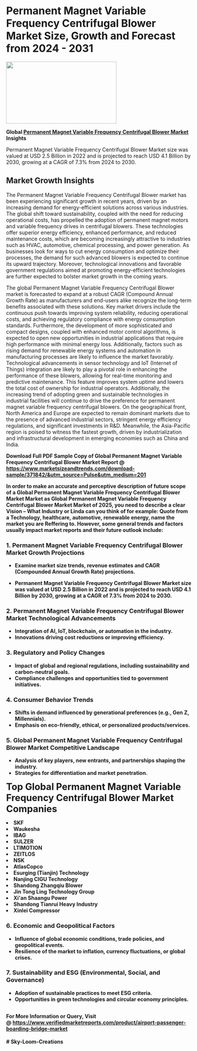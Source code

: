 <H1>Permanent Magnet Variable Frequency Centrifugal Blower Market Size, Growth and Forecast from 2024 - 2031</H1><img class="aligncenter size-medium wp-image-584254" src="https://thirdeyenews.in/wp-content/uploads/2024/09/Global-Market-Research-300x168.jpeg" alt="" width="300" height="168" /><p><strong>Global&nbsp;<a href="https://www.marketsizeandtrends.com/download-sample/371842/&amp;utm_source=Pulse&amp;utm_medium=201">Permanent Magnet Variable Frequency Centrifugal Blower Market</a> Insights</strong></p><p>Permanent Magnet Variable Frequency Centrifugal Blower Market size was valued at USD 2.5 Billion in 2022 and is projected to reach USD 4.1 Billion by 2030, growing at a CAGR of 7.3% from 2024 to 2030.</p><p><h2>Market Growth Insights</h2> <p>The Permanent Magnet Variable Frequency Centrifugal Blower market has been experiencing significant growth in recent years, driven by an increasing demand for energy-efficient solutions across various industries. The global shift toward sustainability, coupled with the need for reducing operational costs, has propelled the adoption of permanent magnet motors and variable frequency drives in centrifugal blowers. These technologies offer superior energy efficiency, enhanced performance, and reduced maintenance costs, which are becoming increasingly attractive to industries such as HVAC, automotive, chemical processing, and power generation. As businesses look for ways to cut energy consumption and optimize their processes, the demand for such advanced blowers is expected to continue its upward trajectory. Moreover, technological innovations and favorable government regulations aimed at promoting energy-efficient technologies are further expected to bolster market growth in the coming years.</p> <p><strong></strong></p> <p>The global Permanent Magnet Variable Frequency Centrifugal Blower market is forecasted to expand at a robust CAGR (Compound Annual Growth Rate) as manufacturers and end-users alike recognize the long-term benefits associated with these solutions. Key market drivers include the continuous push towards improving system reliability, reducing operational costs, and achieving regulatory compliance with energy consumption standards. Furthermore, the development of more sophisticated and compact designs, coupled with enhanced motor control algorithms, is expected to open new opportunities in industrial applications that require high performance with minimal energy loss. Additionally, factors such as rising demand for renewable energy systems and automation in manufacturing processes are likely to influence the market favorably. Technological advancements in sensor technology and IoT (Internet of Things) integration are likely to play a pivotal role in enhancing the performance of these blowers, allowing for real-time monitoring and predictive maintenance. This feature improves system uptime and lowers the total cost of ownership for industrial operators. Additionally, the increasing trend of adopting green and sustainable technologies in industrial facilities will continue to drive the preference for permanent magnet variable frequency centrifugal blowers. On the geographical front, North America and Europe are expected to remain dominant markets due to the presence of advanced industrial sectors, stringent energy efficiency regulations, and significant investments in R&D. Meanwhile, the Asia-Pacific region is poised to witness the fastest growth, driven by industrialization and infrastructural development in emerging economies such as China and India. <p><strong></p><p><span class=""><strong>Download Full PDF Sample Copy of Global Permanent Magnet Variable Frequency Centrifugal Blower Market Report</strong> @ <a href="https://www.marketsizeandtrends.com/download-sample/371842/&amp;utm_source=Pulse&amp;utm_medium=201" target="_blank">https://www.marketsizeandtrends.com/download-sample/371842/&amp;utm_source=Pulse&amp;utm_medium=201</a></span></p><p>In order to make an accurate and perceptive description of future scope of a Global&nbsp;Permanent Magnet Variable Frequency Centrifugal Blower Market Market as Global&nbsp;Permanent Magnet Variable Frequency Centrifugal Blower Market Market of 2025, you need to describe a clear Vision &ndash; What Industry or Linda can you think of for example: Quote from a Technology, healthcare, automotive, renewable energy, name the market you are Reffering to. However, some general trends and factors usually impact market reports and their future outlook include:</p><h3>1.&nbsp;<strong>Permanent Magnet Variable Frequency Centrifugal Blower Market Growth Projections</strong></h3><ul><li>Examine market size trends, revenue estimates and CAGR (Compounded Annual Growth Rate) projections.</li><li><p>Permanent Magnet Variable Frequency Centrifugal Blower Market size was valued at USD 2.5 Billion in 2022 and is projected to reach USD 4.1 Billion by 2030, growing at a CAGR of 7.3% from 2024 to 2030.</p></li></ul><h3>2.&nbsp;<strong>Permanent Magnet Variable Frequency Centrifugal Blower Market Technological Advancements</strong></h3><ul><li>Integration of AI, IoT, blockchain, or automation in the industry.</li><li>Innovations driving cost reductions or improving efficiency.</li></ul><h3>3.&nbsp;<strong>Regulatory and Policy Changes</strong></h3><ul><li>Impact of global and regional regulations, including sustainability and carbon-neutral goals.</li><li>Compliance challenges and opportunities tied to government initiatives.</li></ul><h3>4.&nbsp;<strong>Consumer Behavior Trends</strong></h3><ul><li>Shifts in demand influenced by generational preferences (e.g., Gen Z, Millennials).</li><li>Emphasis on eco-friendly, ethical, or personalized products/services.</li></ul><h3>5.&nbsp;<strong>Global Permanent Magnet Variable Frequency Centrifugal Blower Market Competitive Landscape</strong></h3><ul><li>Analysis of key players, new entrants, and partnerships shaping the industry.</li><li>Strategies for differentiation and market penetration.</li></ul><p data-pm-slice="1 1 []"><span style="color: inherit; font-family: inherit; font-size: 25px;">Top Global Permanent Magnet Variable Frequency Centrifugal Blower Market Companies</span></p><div class="" data-test-id=""><p><li>SKF</li><li> Waukesha</li><li> IBAG</li><li> SULZER</li><li> LTIMOTION</li><li> ZEITLOS</li><li> NSK</li><li> AtlasCopco</li><li> Esurging (Tianjin) Technology</li><li> Nanjing CIGU Technology</li><li> Shandong Zhangqiu Blower</li><li> Jin Tong Ling Technology Group</li><li> Xi'an Shaangu Power</li><li> Shandong Tianrui Heavy Industry</li><li> Xinlei Compressor</li></p></div><h3>6.&nbsp;<strong>Economic and Geopolitical Factors</strong></h3><ul><li>Influence of global economic conditions, trade policies, and geopolitical events.</li><li>Resilience of the market to inflation, currency fluctuations, or global crises.</li></ul><h3>7.&nbsp;<strong>Sustainability and ESG (Environmental, Social, and Governance)</strong></h3><ul><li>Adoption of sustainable practices to meet ESG criteria.</li><li>Opportunities in green technologies and circular economy principles.</li></ul><h2><strong style="font-size: 14px;">For More Information or Query, Visit @&nbsp;</strong><a style="background-color: #ffffff; font-size: 14px;" href="https://www.marketsizeandtrends.com/report/permanent-magnet-variable-frequency-centrifugal-blower-market/" target="_blank">https://www.verifiedmarketreports.com/product/airport-passenger-boarding-bridge-market</a></h2># Sky-Loom-Creations
